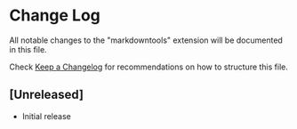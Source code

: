 # Change Log

All notable changes to the "markdowntools" extension will be documented in this file.

Check [Keep a Changelog](http://keepachangelog.com/) for recommendations on how to structure this file.

## [Unreleased]

- Initial release